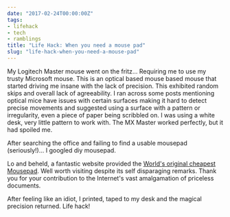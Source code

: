 ```yaml
---
date: "2017-02-24T00:00:00Z"
tags:
- lifehack
- tech
- ramblings
title: "Life Hack: When you need a mouse pad"
slug: "life-hack-when-you-need-a-mouse-pad"
---
```


My Logitech Master mouse went on the fritz... Requiring me to use my trusty Microsoft mouse. This is an optical based mouse based mouse that started driving me insane with the lack of precision. This exhibited random skips and overall lack of agreeability. I ran across some posts mentioning optical mice have issues with certain surfaces making it hard to detect precise movements and suggested using a surface with a pattern or irregularity, even a piece of paper being scribbled on. I was using a white desk, very little pattern to work with. The MX Master worked perfectly, but it had spoiled me.

After searching the office and failing to find a usable mousepad (seriously!)... I googled diy mousepad.

Lo and beheld, a fantastic website provided the [World's original cheapest Mousepad](http://bit.ly/2lhDkuA). Well worth visiting despite its self disparaging remarks. Thank you for your contribution to the Internet's vast amalgamation of priceless documents.

After feeling like an idiot, I printed, taped to my desk and the magical precision returned. Life hack!
